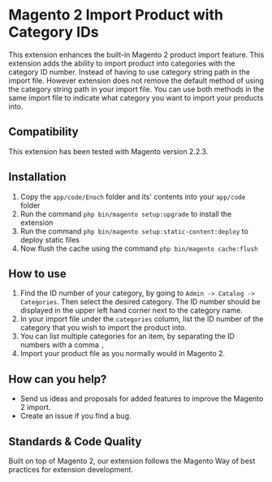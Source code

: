 # Magento 2 Import Product with Category IDs

This extension enhances the built-in Magento 2 product import feature. This extension adds the ability to import product into categories with the category ID number.  Instead of having to use category string path in the import file.  However extension does not remove the default method of using the category string path in your import file. You can use both methods in the same import file to indicate what category you want to import your products into.



## Compatibility

This extension has been tested with Magento version 2.2.3.

## Installation

1. Copy the `app/code/Enoch` folder and its' contents into your `app/code` folder
2. Run the command `php bin/magento setup:upgrade` to install the extension
3.  Run the command `php bin/magento setup:static-content:deploy` to deploy static files
4. Now flush the cache using the command `php bin/magento cache:flush`

## How to use

1. Find the ID number of your category, by going to `Admin -> Catalog -> Categories`. Then select the desired category.  The ID number should be displayed in the upper left hand corner next to the category name.
2. In your import file under the `categories` column, list the ID number of the category that you wish to import the product into.
3. You can list multiple categories for an item, by separating the ID numbers with a comma `,`
4. Import your product file as you normally would in Magento 2.


## How can you help?

- Send us ideas and proposals for added features to improve the Magento 2 import.
- Create an issue if you find a bug.

## Standards & Code Quality

Built on top of Magento 2, our extension follows the Magento Way of best practices for extension development.

